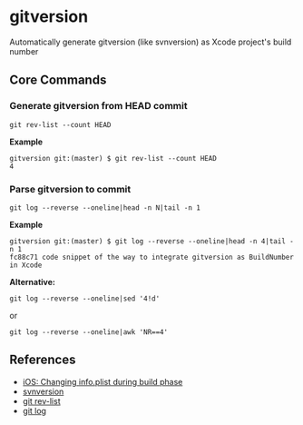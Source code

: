 # gitversion
Automatically generate gitversion (like svnversion) as Xcode project's build number

## Core Commands

### Generate gitversion from HEAD commit

```
git rev-list --count HEAD
```

__Example__

```
gitversion git:(master) $ git rev-list --count HEAD
4
```

### Parse gitversion to commit

```
git log --reverse --oneline|head -n N|tail -n 1
```

__Example__

```
gitversion git:(master) $ git log --reverse --oneline|head -n 4|tail -n 1
fc88c71 code snippet of the way to integrate gitversion as BuildNumber in Xcode
```

__Alternative:__

```
git log --reverse --oneline|sed '4!d'
```

or

```
git log --reverse --oneline|awk 'NR==4'
```

## References

- [iOS: Changing info.plist during build phase](https://stackoverflow.com/questions/6912743/ios-changing-info-plist-during-build-phase/26354117#26354117)
- [svnversion](http://svnbook.red-bean.com/en/1.7/svn.ref.svnversion.re.html)
- [git rev-list](https://git-scm.com/docs/git-rev-list)
- [git log](https://git-scm.com/docs/git-log)

